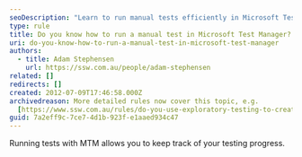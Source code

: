 ```yaml
---
seoDescription: "Learn to run manual tests efficiently in Microsoft Test Manager and track testing progress with ease."
type: rule
title: Do you know how to run a manual test in Microsoft Test Manager?
uri: do-you-know-how-to-run-a-manual-test-in-microsoft-test-manager
authors:
  - title: Adam Stephensen
    url: https://ssw.com.au/people/adam-stephensen
related: []
redirects: []
created: 2012-07-09T17:46:58.000Z
archivedreason: More detailed rules now cover this topic, e.g.
  [https://www.ssw.com.au/rules/do-you-use-exploratory-testing-to-create-acceptance-tests](/do-you-use-exploratory-testing-to-create-acceptance-tests)
guid: 7a2eff9c-7ce7-4d1b-923f-e1aaed934c47
---
```


Running tests with MTM allows you to keep track of your testing progress.
<!--endintro-->
